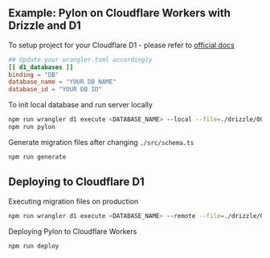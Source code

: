## Example: Pylon on Cloudflare Workers with Drizzle and D1

To setup project for your Cloudflare D1 - please refer to [official docs](https://developers.cloudflare.com/d1/)

```toml
## Update your wrangler.toml accordingly
[[ d1_databases ]]
binding = "DB"
database_name = "YOUR DB NAME"
database_id = "YOUR DB ID"
```

To init local database and run server locally

```bash
npm run wrangler d1 execute <DATABASE_NAME> --local --file=./drizzle/0000_sudden_brother_voodoo.sql
npm run pylon
```

Generate migration files after changing `./src/schema.ts`

```bash
npm run generate
```

## Deploying to Cloudflare D1

Executing migration files on production

```bash
npm run wrangler d1 execute <DATABASE_NAME> --remote --file=./drizzle/0000_sudden_brother_voodoo.sql
```

Deploying Pylon to Cloudflare Workers

```bash
npm run deploy
```
